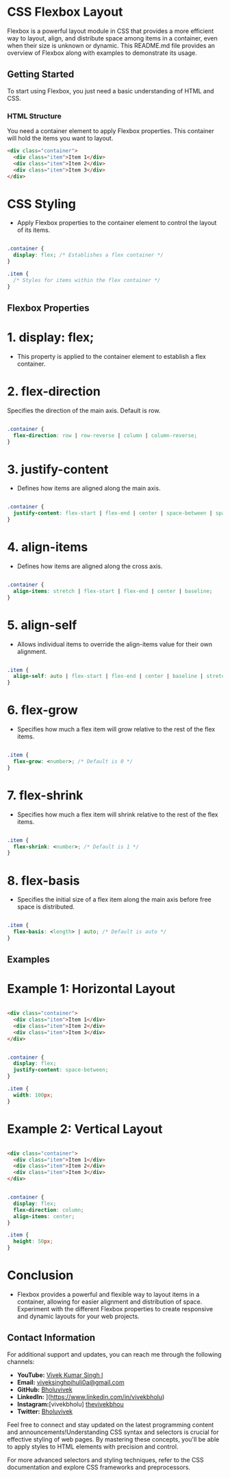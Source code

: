 # CSS Flexbox Layout

Flexbox is a powerful layout module in CSS that provides a more efficient way to layout, align, and distribute space among items in a container, even when their size is unknown or dynamic. This README.md file provides an overview of Flexbox along with examples to demonstrate its usage.

## Getting Started

To start using Flexbox, you just need a basic understanding of HTML and CSS.

### HTML Structure

You need a container element to apply Flexbox properties. This container will hold the items you want to layout.

```html
<div class="container">
  <div class="item">Item 1</div>
  <div class="item">Item 2</div>
  <div class="item">Item 3</div>
</div>
```
# CSS Styling
- Apply Flexbox properties to the container element to control the layout of its items.

```css

.container {
  display: flex; /* Establishes a flex container */
}

.item {
  /* Styles for items within the flex container */
}
```
## Flexbox Properties
# 1. display: flex;
- This property is applied to the container element to establish a flex container.

# 2. flex-direction
Specifies the direction of the main axis. Default is row.

```css

.container {
  flex-direction: row | row-reverse | column | column-reverse;
}
```
# 3. justify-content
- Defines how items are aligned along the main axis.

```css

.container {
  justify-content: flex-start | flex-end | center | space-between | space-around | space-evenly;
}
```
# 4. align-items
- Defines how items are aligned along the cross axis.

```css

.container {
  align-items: stretch | flex-start | flex-end | center | baseline;
}
```
# 5. align-self
- Allows individual items to override the align-items value for their own alignment.

```css

.item {
  align-self: auto | flex-start | flex-end | center | baseline | stretch;
}
```
# 6. flex-grow
- Specifies how much a flex item will grow relative to the rest of the flex items.

```css

.item {
  flex-grow: <number>; /* Default is 0 */
}
```
# 7. flex-shrink
- Specifies how much a flex item will shrink relative to the rest of the flex items.

```css

.item {
  flex-shrink: <number>; /* Default is 1 */
}
```
# 8. flex-basis
- Specifies the initial size of a flex item along the main axis before free space is distributed.

```css

.item {
  flex-basis: <length> | auto; /* Default is auto */
}
```
## Examples
# Example 1: Horizontal Layout
```html

<div class="container">
  <div class="item">Item 1</div>
  <div class="item">Item 2</div>
  <div class="item">Item 3</div>
</div>
```
```css

.container {
  display: flex;
  justify-content: space-between;
}

.item {
  width: 100px;
}
```
# Example 2: Vertical Layout
```html

<div class="container">
  <div class="item">Item 1</div>
  <div class="item">Item 2</div>
  <div class="item">Item 3</div>
</div>
```
```css

.container {
  display: flex;
  flex-direction: column;
  align-items: center;
}

.item {
  height: 50px;
}
```
# Conclusion
- Flexbox provides a powerful and flexible way to layout items in a container, allowing for easier alignment and distribution of space. Experiment with the different Flexbox properties to create responsive and dynamic layouts for your web projects.




## Contact Information

For additional support and updates, you can reach me through the following channels:

- **YouTube:** [Vivek Kumar Singh l](https://www.youtube.com/channel/UClhKtACVRfHeYcDiAxngZpQ)
- **Email:** viveksinghpihuli0a@gmail.com
- **GitHub:** [Bholuvivek](https://github.com/Bholuvivek)
- **LinkedIn:** ](https://www.linkedin.com/in/vivekbholu)
- **Instagram:**[vivekbholu] [thevivekbhou](https://www.instagram.com/thevivekbholu)
- **Twitter:** [Bholuvivek](https://twitter.com/Bholuvivek)

Feel free to connect and stay updated on the latest programming content and announcements!Understanding CSS syntax and selectors is crucial for effective styling of web pages. By mastering these concepts, you'll be able to apply styles to HTML elements with precision and control.

For more advanced selectors and styling techniques, refer to the CSS documentation and explore CSS frameworks and preprocessors.


